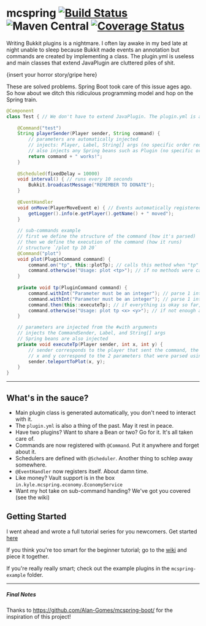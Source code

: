 # mcspring [![Build Status](https://travis-ci.org/kylepls/mcspring.svg?branch=master)](https://travis-ci.org/kylepls/mcspring) ![Maven Central](https://img.shields.io/maven-central/v/in.kyle.mcspring/mcspring) [![Coverage Status](https://coveralls.io/repos/github/kylepls/mcspring/badge.svg)](https://coveralls.io/github/kylepls/mcspring)

Writing Bukkit plugins is a nightmare. I often lay awake in my bed late at night unable to sleep
 because Bukkit made events an annotation but commands are created by implementing a class. 
 The plugin.yml is useless and main classes that extend JavaPlugin are cluttered piles of shit. 
 
 {insert your horror story/gripe here}
  
These are solved problems. Spring Boot took care of this issue ages ago. 
So how about we ditch this ridiculous programming model and hop on the Spring train.

```java
@Component
class Test { // We don't have to extend JavaPlugin. The plugin.yml is also generated for us.
    
    @Command("test")
    String playerSender(Player sender, String command) {
        // parameters are automatically injected
        // injects: Player, Label, String[] args (no specific order required)
        // also injects any Spring beans such as Plugin (no specific order required)
        return command + " works!";
    }
    
    @Scheduled(fixedDelay = 10000)
    void interval() { // runs every 10 seconds
        Bukkit.broadcastMessage("REMEMBER TO DONATE");
    }
    
    @EventHandler
    void onMove(PlayerMoveEvent e) { // Events automatically registered
        getLogger().info(e.getPlayer().getName() + " moved");
    }
    
    // sub-commands example
    // first we define the structure of the command (how it's parsed)
    // then we define the execution of the command (how it runs)
    // structure `/plot tp 10 20`
    @Command("plot")
    void plot(PluginCommand command) {
        command.on("tp", this::plotTp); // calls this method when "tp" is passed
        command.otherwise("Usage: plot <tp>"); // if no methods were called, fallback to this message
    }
    
    private void tp(PluginCommand command) {
        command.withInt("Parameter must be an integer"); // parse 1 integer from the command, otherwise show the message parameter
        command.withInt("Parameter must be an integer"); // parse 1 integer from the command, otherwise show the message parameter
        command.then(this::executeTp); // if everything is okay so far, run the executor
        command.otherwise("Usage: plot tp <x> <y>"); // if not enough args (or too many) were passed, show this message
    }

    // parameters are injected from the #with arguments
    // injects the CommandSender, Label, and String[] args
    // Spring beans are also injected    
    private void executeTp(Player sender, int x, int y) {
        // sender corresponds to the player that sent the command, the argument position doesn't matter
        // x and y correspond to the 2 parameters that were parsed using the #withInt method
        sender.teleportToPlot(x, y);
    }    
}
```

---

## What's in the sauce?
* Main plugin class is generated automatically, you don't need to interact with it.
* The `plugin.yml` is also a thing of the past. May it rest in peace.
* Have two plugins? Want to share a Bean or two? Go for it. It's all taken care of.
* Commands are now registered with `@Command`. Put it anywhere and forget about it.
* Schedulers are defined with `@Scheduler`. Another thing to schlep away somewhere.
* `@EventHandler` now registers itself. About damn time.
* Like money? Vault support is in the box `in.kyle.mcspring.economy.EconomyService`
* Want my hot take on sub-command handing? We've got you covered (see the wiki)

## Getting Started
I went ahead and wrote a full tutorial series for you newcomers. Get started [here](https://github.com/kylepls/mcspring/wiki/Getting-Setup)

If you think you're too smart for the beginner tutorial; go to the 
[wiki](https://github.com/kylepls/mcspring/wiki) and piece it together.

If you're really really smart; check out the example plugins in the `mcspring-example` folder.

---

##### Final Notes
Thanks to https://github.com/Alan-Gomes/mcspring-boot/ for the inspiration of this project!
